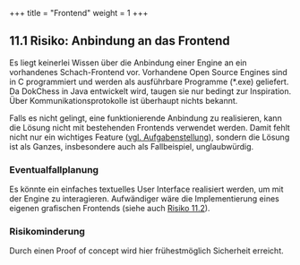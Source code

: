 +++
title = "Frontend"
weight = 1
+++

## 11.1 Risiko: Anbindung an das Frontend
Es liegt keinerlei Wissen über die Anbindung einer Engine an ein vorhandenes Schach-Frontend vor.
Vorhandene Open Source Engines sind in C programmiert und werden als ausführbare Programme (\*.exe) geliefert.
Da DokChess in Java entwickelt wird, taugen sie nur bedingt zur Inspiration.
Über Kommunikationsprotokolle ist überhaupt nichts bekannt.

Falls es nicht gelingt, eine funktionierende Anbindung zu realisieren, kann die Lösung nicht mit bestehenden Frontends verwendet werden. Damit fehlt nicht nur ein wichtiges Feature ([vgl. Aufgabenstellung](/01_einfuehrung/01_aufgabenstellung/)), sondern die Lösung ist als Ganzes, insbesondere auch als Fallbeispiel, unglaubwürdig.

### Eventualfallplanung
Es könnte ein einfaches textuelles User Interface realisiert werden, um mit der Engine zu interagieren.
Aufwändiger wäre die Implementierung eines eigenen grafischen Frontends (siehe auch [Risiko 11.2](/11_risiken/02_aufwand/)).

### Risikominderung
Durch einen Proof of concept wird hier frühestmöglich Sicherheit erreicht.
